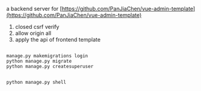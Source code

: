 a backend server for [https://github.com/PanJiaChen/vue-admin-template](https://github.com/PanJiaChen/vue-admin-template)

1. closed csrf verify
2. allow origin all
3. apply the api of frontend template

```

manage.py makemigrations login
python manage.py migrate
python manage.py createsuperuser


python manage.py shell


```
